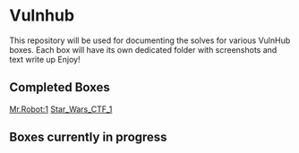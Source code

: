 # Vulnhub
This repository will be used for documenting the solves for various VulnHub boxes.
Each box will have its own dedicated folder with screenshots and text write up
Enjoy!


## Completed Boxes
[Mr.Robot:1](https://www.vulnhub.com/entry/mr-robot-1,151/)
[Star_Wars_CTF_1](https://www.vulnhub.com/entry/star-wars-ctf-1,528/)

## Boxes currently in progress


